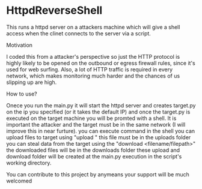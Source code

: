 # HttpdReverseShell
This runs a httpd server on a attackers machine which will give a shell access when the clinet connects to the server via a script.

Motivation

I coded this from a attacker's perspective so just the HTTP protocol is highly likely to be opened on the outbound or egress firewall rules, 
since it's used for web surfing. Also, a lot of HTTP traffic is required in every network, which makes monitoring much harder and the chances 
of us slipping up are high.

How to use?

Onece you run the main.py it will start the httpd server and creates target.py on the ip you specified (or it takes the default IP) and once 
the target.py is executed on the target machine you will be promted with a shell. It is important the attacker and the target must be in the same
network (I will improve this in near furture).
  you can execute command in the shell
  you can upload files to target using "upload <filename>" this file must be in the uploads folder
  you can steal data from the target using the "download <filename/filepath>" the downloaded files will be in the downloads folder 
 these upload and download folder will be created at the main.py execution in the script's working directory.
 

You can contribute to this project by anymeans your support will be much welcomed

